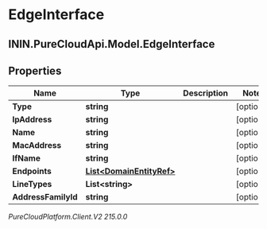 # EdgeInterface

## ININ.PureCloudApi.Model.EdgeInterface

## Properties

|Name | Type | Description | Notes|
|------------ | ------------- | ------------- | -------------|
| **Type** | **string** |  | [optional] |
| **IpAddress** | **string** |  | [optional] |
| **Name** | **string** |  | [optional] |
| **MacAddress** | **string** |  | [optional] |
| **IfName** | **string** |  | [optional] |
| **Endpoints** | [**List&lt;DomainEntityRef&gt;**](DomainEntityRef) |  | [optional] |
| **LineTypes** | **List&lt;string&gt;** |  | [optional] |
| **AddressFamilyId** | **string** |  | [optional] |



_PureCloudPlatform.Client.V2 215.0.0_
